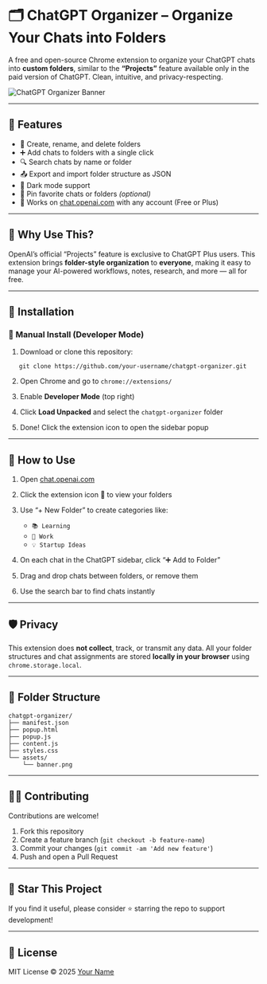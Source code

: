# 🗂️ ChatGPT Organizer – Organize Your Chats into Folders

A free and open-source Chrome extension to organize your ChatGPT chats into **custom folders**, similar to the **“Projects”** feature available only in the paid version of ChatGPT. Clean, intuitive, and privacy-respecting.

![ChatGPT Organizer Banner](assets/banner.png)

---

## 📌 Features

- 📁 Create, rename, and delete folders
- ➕ Add chats to folders with a single click
- 🔍 Search chats by name or folder
- 📤 Export and import folder structure as JSON
- 🌙 Dark mode support
- 📌 Pin favorite chats or folders *(optional)*
- 🧠 Works on [chat.openai.com](https://chat.openai.com) with any account (Free or Plus)

---

## 🚀 Why Use This?

OpenAI’s official “Projects” feature is exclusive to ChatGPT Plus users. This extension brings **folder-style organization** to **everyone**, making it easy to manage your AI-powered workflows, notes, research, and more — all for free.

---

## 🔧 Installation

### 🧪 Manual Install (Developer Mode)

1. Download or clone this repository:
```
   git clone https://github.com/your-username/chatgpt-organizer.git
````

2. Open Chrome and go to `chrome://extensions/`

3. Enable **Developer Mode** (top right)

4. Click **Load Unpacked** and select the `chatgpt-organizer` folder

5. Done! Click the extension icon to open the sidebar popup

---

## 📖 How to Use

1. Open [chat.openai.com](https://chat.openai.com)
2. Click the extension icon 🧩 to view your folders
3. Use “+ New Folder” to create categories like:

   * `📚 Learning`
   * `💼 Work`
   * `💡 Startup Ideas`
4. On each chat in the ChatGPT sidebar, click “➕ Add to Folder”
5. Drag and drop chats between folders, or remove them
6. Use the search bar to find chats instantly

---

## 🛡️ Privacy

This extension does **not collect**, track, or transmit any data. All your folder structures and chat assignments are stored **locally in your browser** using `chrome.storage.local`.

---

## 📂 Folder Structure

```
chatgpt-organizer/
├── manifest.json
├── popup.html
├── popup.js
├── content.js
├── styles.css
└── assets/
    └── banner.png
```

---

## 🧑‍💻 Contributing

Contributions are welcome!

1. Fork this repository
2. Create a feature branch (`git checkout -b feature-name`)
3. Commit your changes (`git commit -am 'Add new feature'`)
4. Push and open a Pull Request

---

## 🌟 Star This Project

If you find it useful, please consider ⭐ starring the repo to support development!

---

## 📃 License

MIT License © 2025 [Your Name](https://github.com/aloktripathi1)

